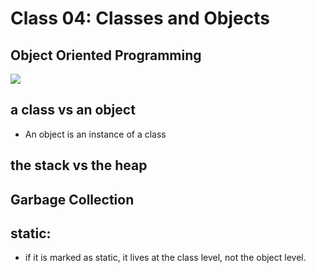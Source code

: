 # Class 04: Classes and Objects

##  Object Oriented Programming

![](https://dotnettutorials.net/wp-content/uploads/2020/08/Object-Oriented-Programming-in-Java.png)

##  a class vs an object
* An object is an instance of a class


## the stack vs the heap

## Garbage Collection

## static:
* if it is marked as static, it lives at the class level, not the object level.

